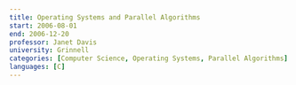 ```yaml
---
title: Operating Systems and Parallel Algorithms
start: 2006-08-01
end: 2006-12-20
professor: Janet Davis
university: Grinnell
categories: [Computer Science, Operating Systems, Parallel Algorithms]
languages: [C]
---
```

